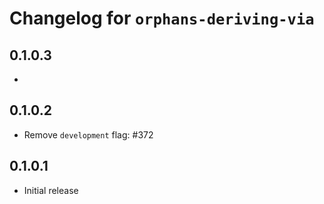 # Changelog for `orphans-deriving-via`

## 0.1.0.3

*

## 0.1.0.2

* Remove `development` flag: #372

## 0.1.0.1

* Initial release

